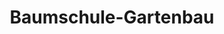 ---
title: "Baumschule-Gartenbau"
url: /koethen-anhalt/baumschule-gartenbau/
shop: Garten-Center
---